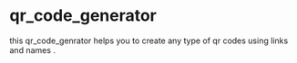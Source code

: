 # qr_code_generator
this qr_code_genrator helps you to create any type of qr codes using links and names .
